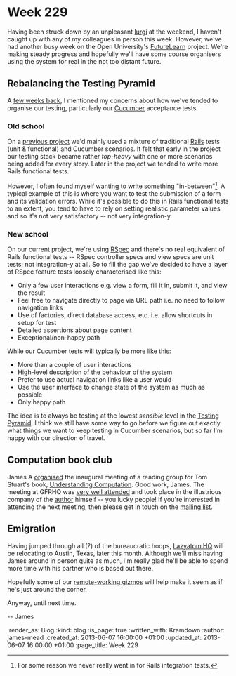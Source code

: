 Week 229
========

Having been struck down by an unpleasant [lurgi](http://en.wikipedia.org/wiki/The_Goon_Show#Lurgi) at the weekend, I haven't caught up with any of my colleagues in person this week. However, we've had another busy week on the Open University's [FutureLearn](http://futurelearn.com/) project. We're making steady progress and hopefully we'll have some course organisers using the system for real in the not too distant future.

## Rebalancing the Testing Pyramid

A [few weeks back](/week-225), I mentioned my concerns about how we've tended to organise our testing, particularly our [Cucumber](http://cukes.info/) acceptance tests.

### Old school

On a [previous project](https://github.com/alphagov/whitehall/) we'd mainly used a mixture of traditional [Rails](http://rubyonrails.org/) tests (unit & functional) and Cucumber scenarios. It felt that early in the project our testing stack became rather _top-heavy_ with one or more scenarios being added for every story. Later in the project we tended to write more Rails functional tests. 

However, I often found myself wanting to write something "in-between"[^1]. A typical example of this is where you want to test the submission of a form and its validation errors. While it's possible to do this in Rails functional tests to an extent, you tend to have to rely on setting realistic parameter values and so it's not very satisfactory -- not very integration-y.

### New school

On our current project, we're using [RSpec](http://rspec.info/) and there's no real equivalent of Rails functional tests -- RSpec controller specs and view specs are unit tests; not integration-y at all. So to fill the gap we've decided to have a layer of RSpec feature tests loosely characterised like this:

* Only a few user interactions e.g. view a form, fill it in, submit it, and view the result
* Feel free to navigate directly to page via URL path i.e. no need to follow navigation links
* Use of factories, direct database access, etc. i.e. allow shortcuts in setup for test
* Detailed assertions about page content
* Exceptional/non-happy path

While our Cucumber tests will typically be more like this:

* More than a couple of user interactions
* High-level description of the behaviour of the system
* Prefer to use actual navigation links like a user would
* Use the user interface to change state of the system as much as possible
* Only happy path

The idea is to always be testing at the lowest _sensible_ level in the [Testing Pyramid](http://martinfowler.com/bliki/TestPyramid.html). I think we still have some way to go before we figure out exactly what things we want to keep testing in Cucumber scenarios, but so far I'm happy with our direction of travel.

## Computation book club

James A [organised](http://lists.lrug.org/pipermail/chat-lrug.org/2013-May/008928.html) the inaugural meeting of a reading group for Tom Stuart's book, [Understanding Computation](http://codon.com/computation-book). Good work, James. The meeting at GFRHQ was [very well attended](http://lanyrd.com/2013/compbookclub/attendees/) and took place in the illustrious company of the [author](https://twitter.com/tomstuart) himself -- you lucky people! If you're interested in attending the next meeting, then please get in touch on the [mailing list](https://groups.google.com/forum/?fromgroups#!topic/computationbook/0DePgVcMP2I).

## Emigration

Having jumped through all (?) of the bureaucratic hoops, [Lazyatom HQ](/james-adam) will be relocating to Austin, Texas, later this month. Although we'll miss having James around in person quite as much, I'm really glad he'll be able to spend more time with his partner who is based out there.

Hopefully some of our [remote-working gizmos](/week-228#home-and-away) will help make it seem as if he's just around the corner.

Anyway, until next time.

-- James

[^1]: For some reason we never really went in for Rails integration tests.

:render_as: Blog
:kind: blog
:is_page: true
:written_with: Kramdown
:author: james-mead
:created_at: 2013-06-07 16:00:00 +01:00
:updated_at: 2013-06-07 16:00:00 +01:00
:page_title: Week 229
